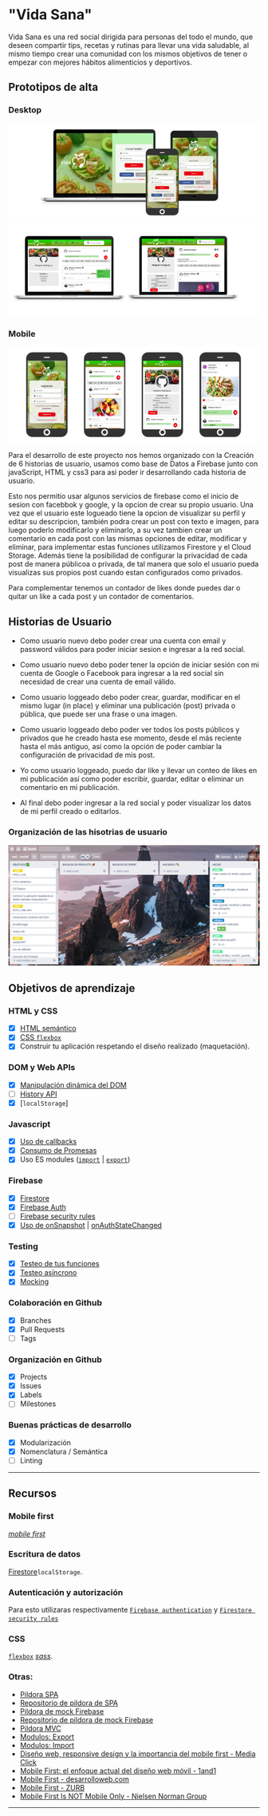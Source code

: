 # "Vida Sana"

Vida Sana es una red social dirigida para personas del todo el mundo, que deseen compartir tips, recetas y rutinas para llevar una vida saludable, al mismo tiempo crear una comunidad con los mismos objetivos de tener o empezar con mejores hábitos alimenticios y deportivos. 

## Prototipos de alta 

### Desktop

![Vista LogIn Desktop](img/3.png)
![Vista Home](img/2.png)

### Mobile

![Vista LogIn](img/1.png)

Para el desarrollo de este proyecto nos hemos organizado con la Creación de 6 historias de usuario, usamos como base de Datos a Firebase junto con javaScript, HTML y css3 para asi poder ir desarrollando cada historia de usuario.

Esto nos permitio usar algunos servicios de firebase como el inicio de sesion con facebbok y google, y la opcion de crear su propio usuario. 
Una vez que el usuario este logueado tiene la opcion de visualizar su perfil y editar su descripcion, también podra crear un post con texto e imagen, para luego poderlo modificarlo y eliminarlo, a su vez tambien crear un comentario en cada post con las mismas opciones de editar, modificar y eliminar, para implementar estas funciones utilizamos Firestore y el Cloud Storage.
Además tiene la posibilidad de configurar la privacidad de cada post de manera públicoa o privada, de tal manera que solo el usuario pueda visualizas sus propios post cuando estan configurados como privados. 

Para complementar tenemos un contador de likes donde puedes dar o quitar un like a cada post y un contador de comentarios.

## Historias de Usuario

* Como usuario nuevo debo poder crear una cuenta con email y password válidos para poder iniciar sesion e ingresar a la red social.

* Como usuario nuevo debo poder tener la opción de iniciar sesión con mi cuenta de Google o Facebook para ingresar a la red social sin necesidad de crear una cuenta de email válido.

* Como usuario loggeado debo poder crear, guardar, modificar en el mismo lugar (in place) y eliminar una publicación (post) privada o pública, que puede ser una frase o una imagen.

* Como usuario loggeado debo poder ver todos los posts públicos y privados que he creado hasta ese momento, desde el más reciente hasta el más antiguo, así como la opción de poder cambiar la configuración de privacidad de mis post.

* Yo como usuario loggeado, puedo dar like y llevar un conteo de likes en mi publicación así como poder escribir, guardar, editar o eliminar un comentario en mi publicación.

* Al final debo poder ingresar a la red social y poder visualizar los datos de mi perfil creado o editarlos.

### Organización de las hisotrias de usuario

![Trello](img/trello.png)

## Objetivos de aprendizaje

### HTML y CSS

* [X] [HTML semántico](https://developer.mozilla.org/en-US/docs/Glossary/Semantics#Semantics_in_HTML)
* [X] [CSS `flexbox`](https://css-tricks.com/snippets/css/a-guide-to-flexbox/)
* [X] Construir tu aplicación respetando el diseño realizado (maquetación).

### DOM y Web APIs

* [X] [Manipulación dinámica del DOM](https://developer.mozilla.org/es/docs/Referencia_DOM_de_Gecko/Introducci%C3%B3n)
* [ ] [History API](https://developer.mozilla.org/es/docs/DOM/Manipulando_el_historial_del_navegador)
* [X] [`localStorage`]

### Javascript

* [X] [Uso de callbacks](https://developer.mozilla.org/es/docs/Glossary/Callback_function)
* [X] [Consumo de Promesas](https://scotch.io/tutorials/javascript-promises-for-dummies#toc-consuming-promises)
* [X] Uso ES modules
([`import`](https://developer.mozilla.org/en-US/docs/Web/JavaScript/Reference/Statements/import)
| [`export`](https://developer.mozilla.org/en-US/docs/Web/JavaScript/Reference/Statements/export))

### Firebase

* [X] [Firestore](https://firebase.google.com/docs/firestore)
* [X] [Firebase Auth](https://firebase.google.com/docs/auth/web/start)
* [ ] [Firebase security rules](https://firebase.google.com/docs/rules)
* [X] [Uso de onSnapshot](https://firebase.google.com/docs/firestore/query-data/listen)
| [onAuthStateChanged](https://firebase.google.com/docs/auth/web/start#set_an_authentication_state_observer_and_get_user_data)

### Testing

* [X] [Testeo de tus funciones](https://jestjs.io/docs/es-ES/getting-started)
* [X] [Testeo asíncrono](https://jestjs.io/docs/es-ES/asynchronous)
* [X] [Mocking](https://jestjs.io/docs/es-ES/manual-mocks)

### Colaboración en Github

* [X] Branches
* [X] Pull Requests
* [ ] Tags

### Organización en Github

* [X] Projects
* [X] Issues
* [X] Labels
* [ ] Milestones

### Buenas prácticas de desarrollo

* [X] Modularización
* [X] Nomenclatura / Semántica
* [ ] Linting

***

## Recursos

### Mobile first 
[_mobile first_](https://www.mediaclick.es/blog/diseno-web-responsive-design-y-la-importancia-del-mobile-first/)

### Escritura de datos
[Firestore](https://firebase.google.com/docs/firestore)`localStorage`.

### Autenticación y autorización
Para esto utilizaras respectivamente
[`Firebase authentication`](https://firebase.google.com/docs/auth/) y
[`Firestore security rules`](https://firebase.google.com/docs/firestore/security/get-started)

### CSS
[`flexbox`](https://css-tricks.com/snippets/css/a-guide-to-flexbox/)
[*sass*](https://sass-lang.com/).

### Otras:

* [Pildora SPA](https://www.loom.com/share/fa63a8ad0e9a43428222c15b6f6613d3)
* [Repositorio de pildora de SPA](https://github.com/betsyvies/bootcamp-spa)
* [Pildora de mock Firebase](https://www.youtube.com/watch?v=06myVn41OTY&t=1s)
* [Repositorio de pildora de mock Firebase](https://github.com/Danielalab/2018-2-Testing)
* [Pildora MVC](https://github.com/merunga/todomvc-vanillajs)
* [Modulos: Export](https://developer.mozilla.org/es/docs/Web/JavaScript/Referencia/Sentencias/export)
* [Modulos: Import](https://developer.mozilla.org/es/docs/Web/JavaScript/Referencia/Sentencias/import)
* [Diseño web, responsive design y la importancia del mobile first - Media Click](https://www.mediaclick.es/blog/diseno-web-responsive-design-y-la-importancia-del-mobile-first/)
* [Mobile First: el enfoque actual del diseño web móvil - 1and1](https://www.1and1.es/digitalguide/paginas-web/diseno-web/mobile-first-la-nueva-tendencia-del-diseno-web/)
* [Mobile First - desarrolloweb.com](https://desarrolloweb.com/articulos/mobile-first-responsive.html)
* [Mobile First - ZURB](https://zurb.com/word/mobile-first)
* [Mobile First Is NOT Mobile Only - Nielsen Norman Group](https://www.nngroup.com/articles/mobile-first-not-mobile-only/)

***
